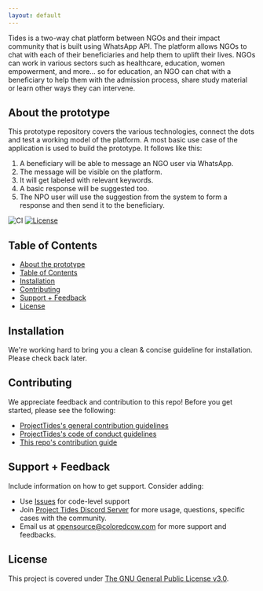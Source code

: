 ```yaml
---
layout: default
---
```


Tides is a two-way chat platform between NGOs and their impact community that is built using WhatsApp API. The platform allows NGOs to chat with each of their beneficiaries and help them to uplift their lives. NGOs can work in various sectors such as healthcare, education, women empowerment, and more… so for education, an NGO can chat with a beneficiary to help them with the admission process, share study material or learn other ways they can intervene.

## About the prototype
This prototype repository covers the various technologies, connect the dots and test a working model of the platform. A most basic use case of the application is used to build the prototype. It follows like this:
1. A beneficiary will be able to message an NGO user via WhatsApp.
2. The message will be visible on the platform.
3. It will get labeled with relevant keywords.
4. A basic response will be suggested too.
5. The NPO user will use the suggestion from the system to form a response and then send it to the beneficiary.

![CI](https://img.shields.io/github/workflow/status/ProjectTides/tides/CI?label=CI&logo=github&style=flat-square)
[![License](https://img.shields.io/github/license/ProjectTides/tides?style=flat-square)](#License)

## Table of Contents

- [About the prototype](#about-the-prototype)
- [Table of Contents](#table-of-contents)
- [Installation](#installation)
- [Contributing](#contributing)
- [Support + Feedback](#support--feedback)
- [License](#license)

## Installation

We're working hard to bring you a clean & concise guideline for installation. Please check back later.

## Contributing

We appreciate feedback and contribution to this repo! Before you get started, please see the following:

- [ProjectTides's general contribution guidelines](GENERAL-CONTRIBUTING)
- [ProjectTides's code of conduct guidelines](CODE-OF-CONDUCT)
- [This repo's contribution guide](CONTRIBUTING)

## Support + Feedback

Include information on how to get support. Consider adding:

- Use [Issues](https://github.com/ProjectTides/Tides/issues) for code-level support
- Join [Project Tides Discord Server](https://discord.gg/6dKGwwU) for more usage, questions, specific cases with the community.
- Email us at opensource@coloredcow.com for more support and feedbacks.

## License

This project is covered under [The GNU General Public License v3.0](LICENSE).
